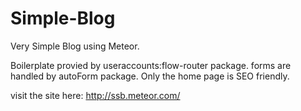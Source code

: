 # Simple-Blog
Very Simple Blog using Meteor.

Boilerplate provied by useraccounts:flow-router package.
forms are handled by autoForm package.
Only the home page is SEO friendly.

visit the site here: http://ssb.meteor.com/
